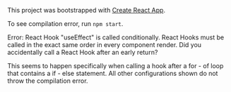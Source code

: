 This project was bootstrapped with [Create React App](https://github.com/facebook/create-react-app).

To see compilation error, run `npm start`.  

Error: React Hook "useEffect" is called conditionally. React Hooks must be called in the exact same order in every component render. Did you accidentally call a React Hook after an early return?

This seems to happen specifically when calling a hook after a for - of loop that contains a if - else statement.  All other configurations shown do not throw the compilation error.
